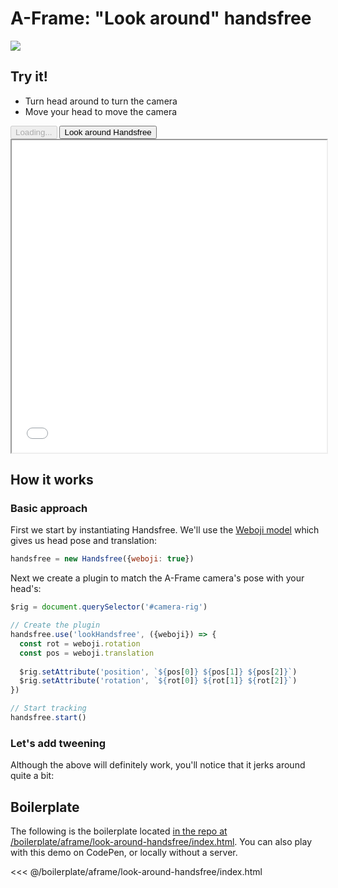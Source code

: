 # A-Frame: "Look around" handsfree

<div class="window mb-md">
  <div class="window-body">
    <div class="row">
      <div class="col-6">
        <img src="https://media3.giphy.com/media/YOPrRX6vTy6tb3frgt/giphy.gif">
      </div>
      <div class="col-6">
        <h2>Try it!</h2>
        <ul>
          <li>Turn head around to turn the camera</li>
          <li>Move your head to move the camera</li>
        </ul>
        <div>
          <HandsfreeToggle class="full-width handsfree-hide-when-started-without-weboji" text-off="Look around Handsfree" text-on="Stop Pose" :opts="demoOpts" />
          <button class="handsfree-show-when-started-without-weboji handsfree-show-when-loading" disabled><Fa-Spinner spin /> Loading...</button>
          <button class="handsfree-show-when-started-without-weboji handsfree-hide-when-loading" @click="startDemo"><Fa-Video /> Look around Handsfree</button>
        </div>
      </div>
    </div>
  </div>
</div>

<div>
  <iframe id="aframe" src="/integration/aframe/look-around-handsfree/index.html" style="width: 100%; height: 500px"></iframe>
</div>

## How it works

### Basic approach

First we start by instantiating Handsfree. We'll use the [Weboji model](/ref/model/weboji/) which gives us head pose and translation:

```js
handsfree = new Handsfree({weboji: true})
```

Next we create a plugin to match the A-Frame camera's pose with your head's:

```js
$rig = document.querySelector('#camera-rig')

// Create the plugin
handsfree.use('lookHandsfree', ({weboji}) => {
  const rot = weboji.rotation
  const pos = weboji.translation
  
  $rig.setAttribute('position', `${pos[0]} ${pos[1]} ${pos[2]}`)
  $rig.setAttribute('rotation', `${rot[0]} ${rot[1]} ${rot[2]}`)
})

// Start tracking
handsfree.start()
```

### Let's add tweening

Although the above will definitely work, you'll notice that it jerks around quite a bit:

## Boilerplate

The following is the boilerplate located [in the repo at /boilerplate/aframe/look-around-handsfree/index.html](https://github.com/MIDIBlocks/handsfree/tree/master/boilerplate/aframe/look-around-handsfree/index.html). You can also play with this demo on CodePen, or locally without a server.

<<< @/boilerplate/aframe/look-around-handsfree/index.html



<script>
import {TweenMax} from 'gsap'
  
let iframe
let $rig
let tween = {
  x: 0,
  y: 0,
  z: 0,
  yaw: 0,
  pitch: 0,
  roll: 0
}
  
export default {
  data: () => ({
    demoOpts: {
      weboji: true,
      hands: false,
      pose: false,
      holistic: false,
      facemesh: false
    }
  }),
  
  mounted () {
    document.addEventListener('handsfree-data', this.onData)
    window.addEventListener('message', this.onMessage)
  },

  destroyed () {
    document.removeEventListener('handsfree-data', this.onData)
    window.removeEventListener('onMessage', this.onMessage)
  },

  methods: {
    /**
     * Called on handsfree-data
     */
    onData ({detail}) {
      const weboji = detail.weboji
      if (!weboji || !$rig) return

      TweenMax.to(tween, 1, {
        x: (weboji.translation[0] - .5) * 10,
        y: (weboji.translation[1] - .5) * 5,
        z: 5 - weboji.translation[2] * 30,
        yaw: -weboji.rotation[0] * 180 / Math.PI * 1 + 15,
        pitch: -weboji.rotation[1] * 180 / Math.PI * 1,
        roll: weboji.rotation[2] * 180 / Math.PI * 1
      })

      // $rig.setAttribute('position', `${tween.x} ${tween.y} ${tween.z}`)
      // $rig.setAttribute('rotation', `${tween.yaw} ${tween.pitch} ${tween.roll}`)
      const rot = weboji.rotation
      const pos = weboji.translation
      
      $rig.setAttribute('position', `${(weboji.translation[0] - .5) * 10} ${(weboji.translation[1] - .5) * 5} ${5 - weboji.translation[2] * 30}`)
      $rig.setAttribute('rotation', `${-weboji.rotation[0] * 180 / Math.PI * 1 + 15} ${-weboji.rotation[1] * 180 / Math.PI * 1} ${weboji.rotation[2] * 180 / Math.PI * 1}`)
    },

    /**
     * Listen to ready state
     */
    onMessage (ev) {
      if (ev.data === 'aframeReady') {
        window.iframe = iframe = document.querySelector('#aframe').contentDocument
        window.$rig = $rig = iframe.querySelector('#rig')
      }
    },

    startDemo () {
      this.$handsfree.disablePlugins()
      this.$handsfree.update(this.demoOpts)
    }
  }
}
</script>